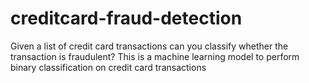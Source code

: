 # creditcard-fraud-detection
Given a list of credit card transactions can you classify whether the transaction is fraudulent? This is a machine learning model to perform binary classification on credit card transactions
